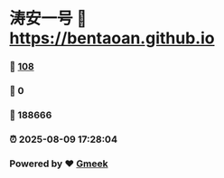 # 涛安一号 :link: https://bentaoan.github.io 
### :page_facing_up: [108](https://bentaoan.github.io/tag.html) 
### :speech_balloon: 0 
### :hibiscus: 188666 
### :alarm_clock: 2025-08-09 17:28:04 
### Powered by :heart: [Gmeek](https://github.com/Meekdai/Gmeek)
